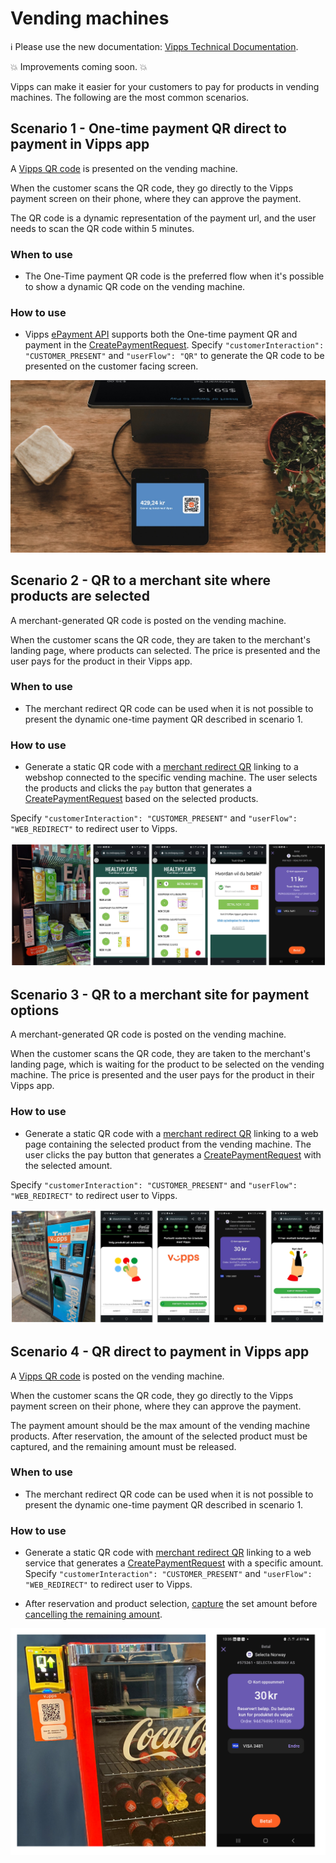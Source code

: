 <!-- START_METADATA
---
title: Vending machines
sidebar_position: 80
pagination_next: null
pagination_prev: null
---
END_METADATA -->

# Vending machines

<!-- START_COMMENT -->

ℹ️ Please use the new documentation:
[Vipps Technical Documentation](https://vippsas.github.io/vipps-developer-docs/).

<!-- END_COMMENT -->

💥 Improvements coming soon. 💥


Vipps can make it easier for your customers to pay for products in vending machines.
The following are the most common scenarios.

## Scenario 1 - One-time payment QR direct to payment in Vipps app

A [Vipps QR code](https://vippsas.github.io/vipps-developer-docs/docs/APIs/qr-api/vipps-qr-one-time-payment-api-howitworks) is presented on the vending machine.

When the customer scans the QR code, they go directly to the Vipps payment screen on their phone, where they can approve the payment.

The QR code is a dynamic representation of the payment url, and the user needs to scan the QR code within 5 minutes.  

### When to use

* The One-Time payment QR code is the preferred flow when it's possible to show a dynamic QR code on the vending machine.

### How to use

* Vipps [ePayment API](https://vippsas.github.io/vipps-developer-docs/docs/APIs/epayment-api) supports both the One-time payment QR and payment in the [CreatePaymentRequest](https://vippsas.github.io/vipps-developer-docs/api/epayment#tag/CreatePayments).
Specify `"customerInteraction": "CUSTOMER_PRESENT"` and  `"userFlow": "QR"` to generate the QR code to be presented on the customer facing screen. 

![one_time_payment_qr](images/0_one_time_payment_qr.jpg)


## Scenario 2 - QR to a merchant site where products are selected

A merchant-generated QR code is posted on the vending machine.

When the customer scans the QR code,
they are taken to the merchant's landing page, where products can selected.
The price is presented and the user pays for the product in their Vipps app.

### When to use

* The merchant redirect QR code can be used when it is not possible to present the dynamic one-time payment QR described in scenario 1. 

### How to use

* Generate a static QR code with a [merchant redirect QR](https://vippsas.github.io/vipps-developer-docs/docs/APIs/qr-api/vipps-qr-api#merchant-redirect-qr-codes) linking to a webshop connected to the specific vending machine. The user selects the products and clicks the `pay` button that generates a [CreatePaymentRequest](https://vippsas.github.io/vipps-developer-docs/docs/APIs/epayment-api/getting-started#step-2---create-a-payment) based on the selected products.

Specify `"customerInteraction": "CUSTOMER_PRESENT"` and `"userFlow": "WEB_REDIRECT"` to redirect user to Vipps. 


![3_qr_to_landing_page_providing_selection](images/3_qr_to_landing_page_providing_selection.png)

## Scenario 3 - QR to a merchant site for payment options

A merchant-generated QR code is posted on the vending machine.

When the customer scans the QR code, they are taken to the merchant's landing page, which is waiting for the product to be selected on the vending machine.
The price is presented and the user pays for the product in their Vipps app.

### How to use

* Generate a static QR code with a [merchant redirect QR](https://vippsas.github.io/vipps-developer-docs/docs/APIs/qr-api/vipps-qr-api#merchant-redirect-qr-codes) linking to a web page containing the selected product from the vending machine. The user clicks the pay button that generates a [CreatePaymentRequest](https://vippsas.github.io/vipps-developer-docs/docs/APIs/epayment-api/getting-started#step-2---create-a-payment) with the selected amount.

Specify `"customerInteraction": "CUSTOMER_PRESENT"` and `"userFlow": "WEB_REDIRECT"` to redirect user to Vipps. 


![2_qr_to_landing_page_waiting_for_selection](images/2_qr_to_landing_page_waiting_for_selection.png)


## Scenario 4 - QR direct to payment in Vipps app

A [Vipps QR code](https://vippsas.github.io/vipps-developer-docs/docs/APIs/qr-api/vipps-qr-api#merchant-redirect-qr-codes) is posted on the vending machine.

When the customer scans the QR code, they go directly to the Vipps payment screen on their phone, where they can approve the payment.

The payment amount should be the max amount of the vending machine products. After reservation, the amount of the selected product must be captured, and the remaining amount must be released. 

### When to use

* The merchant redirect QR code can be used when it is not possible to present the dynamic one-time payment QR described in scenario 1. 

### How to use

* Generate a static QR code with [merchant redirect QR](https://vippsas.github.io/vipps-developer-docs/docs/APIs/qr-api/vipps-qr-api#merchant-redirect-qr-codes) linking to a web service that generates a [CreatePaymentRequest](https://vippsas.github.io/vipps-developer-docs/docs/APIs/epayment-api/getting-started#step-2---create-a-payment) with a specific amount.
Specify `"customerInteraction": "CUSTOMER_PRESENT"` and `"userFlow": "WEB_REDIRECT"` to redirect user to Vipps. 

* After reservation and product selection, [capture](https://vippsas.github.io/vipps-developer-docs/docs/APIs/epayment-api/modifications/capture) the set amount before [cancelling the remaining amount](https://vippsas.github.io/vipps-developer-docs/docs/APIs/epayment-api/modifications/cancel#cancel-after-a-partial-capture).


![qr_direct_to_payment](images/1_qr_direct_to_payment.png)


